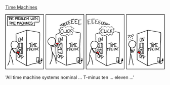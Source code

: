 [Time Machines](https://xkcd.com/1203)

![Time Machines](./random_comic.png)

'All time machine systems nominal ... T-minus ten ... eleven ...'

